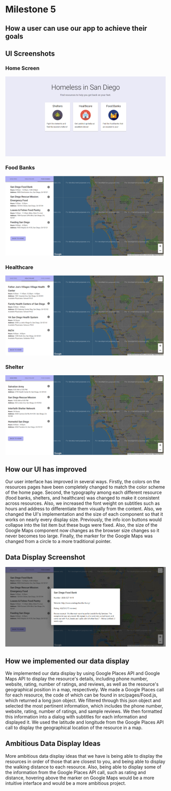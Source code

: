 # Milestone 5

## How a user can use our app to achieve their goals

## UI Screenshots

### Home Screen
![Home Screen](images/ui1.png)

### Food Banks
![Food Banks](images/Food3.png)

### Healthcare
![Healthcare](images/Health3.png)

### Shelter
![Shelter](images/Shelter3.png)

## How our UI has improved

Our user interface has improved in several ways. Firstly, the colors on the resources pages have been completely changed to match the color scheme of the home page. Second, the typography among each different resource (food banks, shelters, and healthcare) was changed to make it consistent across resources. Also, we increased the font weight on subtitles such as hours and address to differentiate them visually from the content. Also, we changed the UI's implementation and the size of each component so that it works on nearly every display size. Previously, the info icon buttons would collapse into the list item but these bugs were fixed. Also, the size of the Google Maps component now changes as the browser size changes so it never becomes too large. Finally, the marker for the Google Maps was changed from a circle to a more traditional pointer. 

## Data Display Screenshot

![Data Display](images/DataDisplay.png)


## How we implemented our data display

We implemented our data display by using Google Places API and Google Maps API to display the resource's details, including phone number, website, rating, number of ratings, and reviews, as well as the resource's geographical position in a map, respectively. We made a Google Places call for each resource, the code of which can be found in src/pages/Food.js, which returned a long json object. We filtered through this json object and selected the most pertinent information, which includes the phone number, website, rating, number of ratings, and sample reviews. We then formatted this information into a dialog with subtitles for each information and displayed it. We used the latitude and longitude from the Google Places API call to display the geographical location of the resource in a map. 

## Ambitious Data Display Ideas

More ambitious data display ideas that we have is being able to display the resources in order of those that are closest to you, and being able to display the walking distance to each resource. Also, being able to display some of the information from the Google Places API call, such as rating and distance, hovering above the marker on Google Maps would be a more intuitive interface and would be a more ambitious project. 


